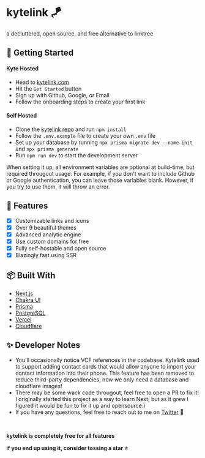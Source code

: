 # kytelink 🪁

a decluttered, open source, and free alternative to linktree

## 🚀 Getting Started

#### Kyte Hosted

- Head to [kytelink.com](https://kytelink.com)
- Hit the `Get Started` button
- Sign up with Github, Google, or Email
- Follow the onboarding steps to create your first link

#### Self Hosted

- Clone the [kytelink repo](httsp://github.com/aleemrehmtulla/kytelink) and run `npm install`
- Follow the `.env.example` file to create your own `.env` file
- Set up your database by running `npx prisma migrate dev --name init` and `npx prisma generate`
- Run `npm run dev` to start the development server

When setting it up, all environment variables are optional at build-time, but required througout usage. For example, if you don't want to include Github or Google authentication, you can leave those variables blank. However, if you try to use them, it will throw an error.

## 📝 Features

- [x] Customizable links and icons
- [x] Over 9 beautiful themes
- [x] Advanced analytic engine
- [x] Use custom domains for free
- [x] Fully self-hostable and open source
- [x] Blazingly fast using SSR

## 📦 Built With

- [Next.js](https://nextjs.org/)
- [Chakra UI](https://chakra-ui.com/)
- [Prisma](https://prisma.io/)
- [PostgreSQL](https://www.postgresql.org/)
- [Vercel](https://vercel.com/)
- [Cloudflare](https://cloudflare.com/)

## ✨ Developer Notes

- You'll occasionally notice VCF references in the codebase. Kytelink used to support adding contact cards that would allow anyone to import your contact information into their phone. This feature has been removed to reduce third-party dependencies, now we only need a database and cloudflare images!
- There may be some wack code througout, feel free to open a PR to fix it! I originally started this project as a way to learn Next, but as it grew I figured it would be fun to fix it up and opensource:)
- If you have any questions, feel free to reach out to me on [Twitter](https://twitter.com/aleemrehmtulla) 🍉

<br />

**kytelink is completely free for all features**

**if you end up using it, consider tossing a star ⭐**
